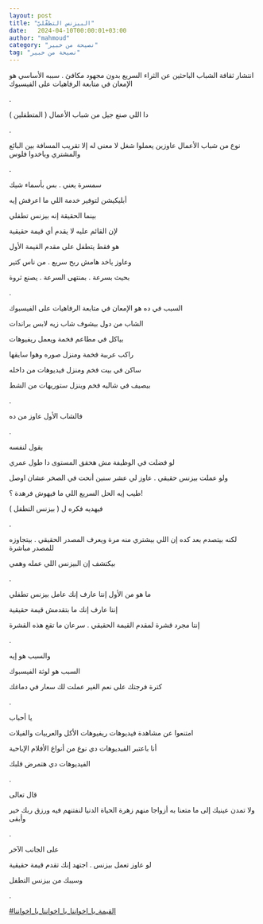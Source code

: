 ```yaml
---
layout: post
title: "البيزنس التطفّليّ"
date:   2024-04-10T00:00:01+03:00
author: "mahmoud"
category: "نصيحة من خبير"
tag: "نصيحة من خبير"
---
```



انتشار ثقافة الشباب الباحثين عن الثراء السريع بدون مجهود
مكافئ . سببه الأساسي هو الإمعان في متابعة الرفاهيات على الفيسبوك

.

دا اللي صنع جيل من شباب الأعمال ( المتطفلين )

.

نوع من شباب الأعمال عاوزين يعملوا شغل لا معنى له إلا
تقريب المسافة بين البائع والمشتري وياخدوا فلوس

.

سمسرة يعني . بس بأسماء شيك

أبليكيشن لتوفير خدمة اللي ما اعرفش إيه

بينما الحقيقة إنه بيزنس تطفلي

لإن القائم عليه لا يقدم أي قيمة حقيقية

هو فقط يتطفل على مقدم القيمة الأول

وعاوز ياخد هامش ربح سريع . من ناس كتير

بحيث بسرعة . بمنتهى السرعة . يصنع ثروة

.

السبب في ده هو الإمعان في متابعة الرفاهيات على
الفيسبوك

الشاب من دول بيشوف شاب زيه لابس براندات

بياكل في مطاعم فخمة ويعمل ريفيوهات

راكب عربية فخمة ومنزل صوره وهوا سايقها

ساكن في بيت فخم ومنزل فيديوهات من داخله

بيصيف في شاليه فخم وينزل ستوريهات من الشط

.

فالشاب الأول عاوز من ده

.

يقول لنفسه

لو فضلت في الوظيفة مش هحقق المستوى دا طول عمري

ولو عملت بيزنس حقيقي . عاوز لي عشر سنين أنحت في الصخر
عشان اوصل

طيب إيه الحل السريع اللي ما فيهوش فرهدة ؟!

فيهديه فكره ل ( بيزنس التطفل )

.

لكنه بيتصدم بعد كده إن اللي بيشتري منه مرة ويعرف المصدر
الحقيقي . بيتجاوزه للمصدر مباشرة

بيكتشف إن البيزنس اللي عمله وهمي

.

ما هو من الأول إنتا عارف إنك عامل بيزنس تطفلي

إنتا عارف إنك ما بتقدمش قيمة حقيقية

إنتا مجرد قشرة لمقدم القيمة الحقيقي . سرعان ما تقع هذه
القشرة

.

والسبب هو إيه

السبب هو لوثة الفيسبوك

كترة فرجتك على نعم الغير عملت لك سعار في دماغك

.

يا أحباب

امتنعوا عن مشاهدة فيديوهات ريفيوهات الأكل والعربيات
والفيلات

أنا باعتبر الفيديوهات دي نوع من أنواع الأفلام
الإباحية

الفيديوهات دي هتمرض قلبك

.

قال تعالى

ولا تمدن عينيك إلى ما متعنا به أزواجا منهم زهرة الحياة
الدنيا لنفتنهم فيه ورزق ربك خير وأبقى

.

على الجانب الآخر

لو عاوز تعمل بيزنس . اجتهد إنك تقدم قيمة حقيقية

وسيبك من بيزنس التطفل

.

[<u>\#القيمة\_يا\_اخواننا\_يا\_اخواننا\_يا\_اخواننا</u>](https://www.facebook.com/hashtag/%D8%A7%D9%84%D9%82%D9%8A%D9%85%D8%A9_%D9%8A%D8%A7_%D8%A7%D8%AE%D9%88%D8%A7%D9%86%D9%86%D8%A7_%D9%8A%D8%A7_%D8%A7%D8%AE%D9%88%D8%A7%D9%86%D9%86%D8%A7_%D9%8A%D8%A7_%D8%A7%D8%AE%D9%88%D8%A7%D9%86%D9%86%D8%A7?__eep__=6&__cft__%5b0%5d=AZXBq7acSiiw5TJAxdhwm3j5lNow7ZGYGsfe6uH9ifgdpD0wSib-Z-JyokaKnjyjcj8ria3MZz_soHlBKb_eYZWOamWYG9wxB6pvxZnOqsYUSbhohnYl9ZZzr7pOtollxSFdEo1IwnY950BVrDvfjxzXP6Xmq6qjy8JukQ013DEORg&__tn__=*NK-R)
